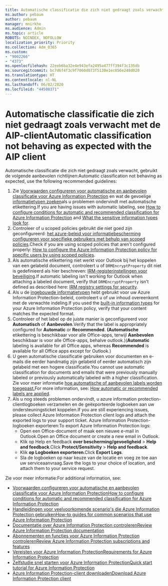 ```yaml
---
title: Automatische classificatie die zich niet gedraagt zoals verwacht met de AIP-client
ms.author: pebaum
author: pebaum
manager: mnirkhe
ms.audience: Admin
ms.topic: article
ROBOTS: NOINDEX, NOFOLLOW
localization_priority: Priority
ms.collection: Adm_O365
ms.custom:
- "9002266"
- "4373"
ms.openlocfilehash: 22eeb6ba32e4e943efa2495a477ff394f3c135db
ms.sourcegitcommit: bc7d6f4f3c9f7060d073f5130e1ec856e248d020
ms.translationtype: HT
ms.contentlocale: nl-NL
ms.lasthandoff: 06/02/2020
ms.locfileid: "44508371"
---
```

# <a name="automatic-classification-not-behaving-as-expected-with-the-aip-client"></a><span data-ttu-id="af5a5-102">Automatische classificatie die zich niet gedraagt zoals verwacht met de AIP-client</span><span class="sxs-lookup"><span data-stu-id="af5a5-102">Automatic classification not behaving as expected with the AIP client</span></span>

<span data-ttu-id="af5a5-103">Automatische classificatie die zich niet gedraagt zoals verwacht, gebruikt de volgende aanbevolen richtlijnen:</span><span class="sxs-lookup"><span data-stu-id="af5a5-103">Automatic classification not behaving as expected, use the following recommended guidelines:</span></span>

1. <span data-ttu-id="af5a5-104">Zie [Voorwaarden configureren voor automatische en aanbevolen classificatie voor Azure Information Protection](https://docs.microsoft.com/azure/information-protection/configure-policy-classification) en wat de gevoelige [informatietypen zoeken](https://docs.microsoft.com/microsoft-365/compliance/sensitive-information-type-entity-definitions)als u problemen ondervindt met automatische etikettering.</span><span class="sxs-lookup"><span data-stu-id="af5a5-104">If you are having issues with automatic labeling, see [How to configure conditions for automatic and recommended classification for Azure Information Protection](https://docs.microsoft.com/azure/information-protection/configure-policy-classification) and [What the sensitive information types look for](https://docs.microsoft.com/microsoft-365/compliance/sensitive-information-type-entity-definitions).</span></span>
2. <span data-ttu-id="af5a5-105">Controleer of u scoped policies gebruikt die niet goed zijn geconfigureerd: [het azure-beleid voor informatiebescherming configureren voor specifieke gebruikers met behulp van scoped policies](https://docs.microsoft.com/azure/information-protection/configure-policy-scope).</span><span class="sxs-lookup"><span data-stu-id="af5a5-105">Check if you are using scoped policies that aren't configured properly: [How to configure the Azure Information Protection policy for specific users by using scoped policies](https://docs.microsoft.com/azure/information-protection/configure-policy-scope).</span></span>
3. <span data-ttu-id="af5a5-106">Als automatische etikettering niet werkt voor Outlook bij het koppelen van een gelabeld document, controleert u of `DRMEncryptProperty` dit niet is gedefinieerd als hier beschreven: [IRM-registerinstellingen voor beveiliging](https://docs.microsoft.com/deployoffice/security/protect-sensitive-messages-and-documents-by-using-irm-in-office#office-2016-irm-registry-key-options).</span><span class="sxs-lookup"><span data-stu-id="af5a5-106">If automatic labeling isn't working for Outlook when attaching a labeled document, verify that `DRMEncryptProperty` isn't defined as described here: [IRM registry settings for security](https://docs.microsoft.com/deployoffice/security/protect-sensitive-messages-and-documents-by-using-irm-in-office#office-2016-irm-registry-key-options).</span></span>
4. <span data-ttu-id="af5a5-107">Als u de [ingebouwde informatietypen](https://support.office.com/article/What-the-sensitive-information-types-look-for-fd505979-76be-4d9f-b459-abef3fc9e86b) hebt gebruikt voor uw Azure Information Protection-beleid, controleert u of uw inhoud overeenkomt met de verwachte indeling.</span><span class="sxs-lookup"><span data-stu-id="af5a5-107">If you used the [built-in information types](https://support.office.com/article/What-the-sensitive-information-types-look-for-fd505979-76be-4d9f-b459-abef3fc9e86b) for your Azure Information Protection policy, verify that your content matches the expected format.</span></span>
5. <span data-ttu-id="af5a5-108">Controleer of het label op de juiste manier is geconfigureerd voor **Automatisch** of **Aanbevolen**.</span><span class="sxs-lookup"><span data-stu-id="af5a5-108">Verify that the label is appropriately configured for **Automatic** or **Recommended**.</span></span> <span data-ttu-id="af5a5-109">**(Automatische** etikettering is beschikbaar voor alle Office-apps, terwijl **Aanbevolen** beschikbaar is voor alle Office-apps, behalve outlook.)</span><span class="sxs-lookup"><span data-stu-id="af5a5-109">(**Automatic** labeling is available for all Office apps, whereas **Recommended** is available for all Office apps except for Outlook.)</span></span>
6. <span data-ttu-id="af5a5-110">U geen automatische classificatie gebruiken voor documenten en e-mails die eerder handmatig zijn gelabeld of eerder automatisch zijn gelabeld met een hogere classificatie.</span><span class="sxs-lookup"><span data-stu-id="af5a5-110">You cannot use automatic classification for documents and emails that were previously manually labeled or previously automatically labeled with a higher classification.</span></span>  <span data-ttu-id="af5a5-111">Zie voor meer informatie [hoe automatische of aanbevolen labels worden toegepast.](https://docs.microsoft.com/azure/information-protection/configure-policy-classification#how-automatic-or-recommended-labels-are-applied)</span><span class="sxs-lookup"><span data-stu-id="af5a5-111">For more information, see: [How automatic or recommended labels are applied](https://docs.microsoft.com/azure/information-protection/configure-policy-classification#how-automatic-or-recommended-labels-are-applied).</span></span>
7. <span data-ttu-id="af5a5-112">Als u nog steeds problemen ondervindt, u azure information protection-clientlogboeken verzamelen en de geëxporteerde logboeken aan uw ondersteuningsticket koppelen.</span><span class="sxs-lookup"><span data-stu-id="af5a5-112">If you are still experiencing issues, please collect Azure Information Protection client logs and attach the exported logs to your support ticket.</span></span> <span data-ttu-id="af5a5-113">Azure Information Protection-logboeken exporteren:</span><span class="sxs-lookup"><span data-stu-id="af5a5-113">To export Azure Information Protection logs:</span></span>
    - <span data-ttu-id="af5a5-114">Open een Office-document of maak een nieuwe e-mail in Outlook.</span><span class="sxs-lookup"><span data-stu-id="af5a5-114">Open an Office document or create a new email in Outlook.</span></span>
    - <span data-ttu-id="af5a5-115">Klik op Help en feedback **over bescherming/gevoeligheid**  >  **Help and feedback**.</span><span class="sxs-lookup"><span data-stu-id="af5a5-115">Click **Protect/Sensitivity** > **Help and feedback**.</span></span>
    - <span data-ttu-id="af5a5-116">Klik **op Logboeken exporteren**.</span><span class="sxs-lookup"><span data-stu-id="af5a5-116">Click **Export Logs**.</span></span>
    - <span data-ttu-id="af5a5-117">Sla de logboeken op naar keuze van de locatie en voeg ze toe aan uw serviceaanvraag.</span><span class="sxs-lookup"><span data-stu-id="af5a5-117">Save the logs to your choice of location, and attach them to your service request.</span></span>

<span data-ttu-id="af5a5-118">Zie voor meer informatie:</span><span class="sxs-lookup"><span data-stu-id="af5a5-118">For additional information, see:</span></span>

- [<span data-ttu-id="af5a5-119">Voorwaarden configureren voor automatische en aanbevolen classificatie voor Azure Information Protection</span><span class="sxs-lookup"><span data-stu-id="af5a5-119">How to configure conditions for automatic and recommended classification for Azure Information Protection</span></span>](https://docs.microsoft.com/azure/information-protection/configure-policy-classification)
- [<span data-ttu-id="af5a5-120">Handleidingen voor veelvoorkomende scenario's die Azure Information Protection gebruiken</span><span class="sxs-lookup"><span data-stu-id="af5a5-120">How-to guides for common scenarios that use Azure Information Protection</span></span>](https://docs.microsoft.com/azure/information-protection/how-to-guides)
- [<span data-ttu-id="af5a5-121">Documentatie over Azure Information Protection controleren</span><span class="sxs-lookup"><span data-stu-id="af5a5-121">Review Azure Information Protection documentation</span></span>](https://docs.microsoft.com/azure/information-protection/what-is-information-protection)
- [<span data-ttu-id="af5a5-122">Abonnementen en functies voor Azure Information Protection controleren</span><span class="sxs-lookup"><span data-stu-id="af5a5-122">Review Azure Information Protection subscriptions and features</span></span>](https://azure.microsoft.com/pricing/details/information-protection)
- [<span data-ttu-id="af5a5-123">Vereisten voor Azure Information Protection</span><span class="sxs-lookup"><span data-stu-id="af5a5-123">Requirements for Azure Information Protection</span></span>](https://docs.microsoft.com/azure/information-protection/get-started/requirements)
- [<span data-ttu-id="af5a5-124">Zelfstudie snel starten voor Azure Information Protection</span><span class="sxs-lookup"><span data-stu-id="af5a5-124">Quick start tutorial for Azure Information Protection</span></span>](https://docs.microsoft.com/azure/information-protection/get-started/infoprotect-quick-start-tutorial)
- [<span data-ttu-id="af5a5-125">Azure Information Protection-client downloaden</span><span class="sxs-lookup"><span data-stu-id="af5a5-125">Download Azure Information Protection client</span></span>](https://www.microsoft.com/download/details.aspx?id=53018)
